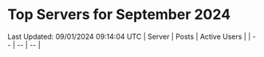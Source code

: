 # Top Servers for September 2024
Last Updated: 09/01/2024 09:14:04 UTC
| Server | Posts | Active Users |
| -- | -- | -- |
